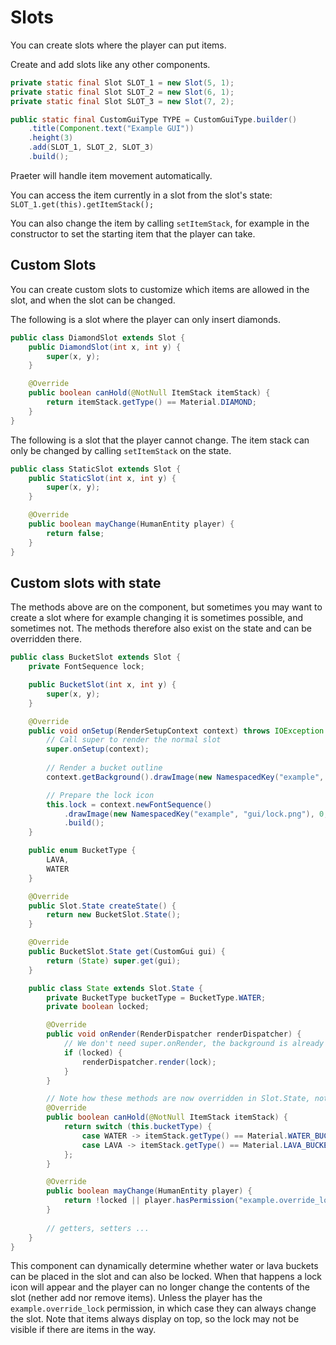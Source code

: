 # Slots
You can create slots where the player can put items.

Create and add slots like any other components.

```java
private static final Slot SLOT_1 = new Slot(5, 1);
private static final Slot SLOT_2 = new Slot(6, 1);
private static final Slot SLOT_3 = new Slot(7, 2);

public static final CustomGuiType TYPE = CustomGuiType.builder()
    .title(Component.text("Example GUI"))
    .height(3)
    .add(SLOT_1, SLOT_2, SLOT_3)
    .build();
```

Praeter will handle item movement automatically.

You can access the item currently in a slot from the slot's state:
`SLOT_1.get(this).getItemStack();`

You can also change the item by calling `setItemStack`, for example in the
constructor to set the starting item that the player can take.

## Custom Slots
You can create custom slots to customize which items are allowed in the slot,
and when the slot can be changed.

The following is a slot where the player can only insert diamonds.
```java
public class DiamondSlot extends Slot {
    public DiamondSlot(int x, int y) {
        super(x, y);
    }

    @Override
    public boolean canHold(@NotNull ItemStack itemStack) {
        return itemStack.getType() == Material.DIAMOND;
    }
}
```

The following is a slot that the player cannot change. The item stack can only
be changed by calling `setItemStack` on the state.

```java
public class StaticSlot extends Slot {
    public StaticSlot(int x, int y) {
        super(x, y);
    }

    @Override
    public boolean mayChange(HumanEntity player) {
        return false;
    }
}
```

## Custom slots with state
The methods above are on the component, but sometimes you may want to create a
slot where for example changing it is sometimes possible, and sometimes not. The
methods therefore also exist on the state and can be overridden there.
```java
public class BucketSlot extends Slot {
    private FontSequence lock;

    public BucketSlot(int x, int y) {
        super(x, y);
    }

    @Override
    public void onSetup(RenderSetupContext context) throws IOException {
        // Call super to render the normal slot
        super.onSetup(context);
        
        // Render a bucket outline
        context.getBackground().drawImage(new NamespacedKey("example", "gui/bucket_outline.png"), 0, 0);

        // Prepare the lock icon
        this.lock = context.newFontSequence()
            .drawImage(new NamespacedKey("example", "gui/lock.png"), 0, 0)
            .build();
    }

    public enum BucketType {
        LAVA,
        WATER
    }

    @Override
    public Slot.State createState() {
        return new BucketSlot.State();
    }

    @Override
    public BucketSlot.State get(CustomGui gui) {
        return (State) super.get(gui);
    }

    public class State extends Slot.State {
        private BucketType bucketType = BucketType.WATER;
        private boolean locked;

        @Override
        public void onRender(RenderDispatcher renderDispatcher) {
            // We don't need super.onRender, the background is already rendered automatically
            if (locked) {
                renderDispatcher.render(lock);
            }
        }

        // Note how these methods are now overridden in Slot.State, not Slot
        @Override
        public boolean canHold(@NotNull ItemStack itemStack) {
            return switch (this.bucketType) {
                case WATER -> itemStack.getType() == Material.WATER_BUCKET;
                case LAVA -> itemStack.getType() == Material.LAVA_BUCKET;
            };
        }

        @Override
        public boolean mayChange(HumanEntity player) {
            return !locked || player.hasPermission("example.override_lock");
        }
        
        // getters, setters ...
    }
}
```

This component can dynamically determine whether water or lava buckets can be
placed in the slot and can also be locked. When that happens a lock icon will
appear and the player can no longer change the contents of the slot (nether add
nor remove items). Unless the player has the `example.override_lock` permission,
in which case they can always change the slot. Note that items always display on
top, so the lock may not be visible if there are items in the way.